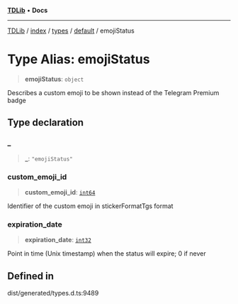 [**TDLib**](../../../../../../README.md) • **Docs**

***

[TDLib](../../../../../../modules.md) / [index](../../../../../README.md) / [types](../../../README.md) / [default](../README.md) / emojiStatus

# Type Alias: emojiStatus

> **emojiStatus**: `object`

Describes a custom emoji to be shown instead of the Telegram Premium badge

## Type declaration

### \_

> **\_**: `"emojiStatus"`

### custom\_emoji\_id

> **custom\_emoji\_id**: [`int64`](int64.md)

Identifier of the custom emoji in stickerFormatTgs format

### expiration\_date

> **expiration\_date**: [`int32`](int32.md)

Point in time (Unix timestamp) when the status will expire; 0 if never

## Defined in

dist/generated/types.d.ts:9489
